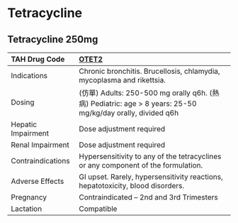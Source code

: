 # Tetracycline

## Tetracycline 250mg

| TAH Drug Code      | [**OTET2**](https://www.tahsda.org.tw/drugs/hissearch.php?drug_code=OTET2)                                 |
|:-------------------|:-----------------------------------------------------------------------------------------------------------|
| Indications        | Chronic bronchitis. Brucellosis, chlamydia, mycoplasma and rikettsia.                                      |
| Dosing             | (仿單) Adults: 250-500 mg orally q6h. (熱病) Pediatric: age > 8 years: 25-50 mg/kg/day orally, divided q6h |
| Hepatic Impairment | Dose adjustment required                                                                                   |
| Renal Impairment   | Dose adjustment required                                                                                   |
| Contraindications  | Hypersensitivity to any of the tetracyclines or any component of the formulation.                          |
| Adverse Effects    | GI upset. Rarely, hypersensitivity reactions, hepatotoxicity, blood disorders.                             |
| Pregnancy          | Contraindicated – 2nd and 3rd Trimesters                                                                   |
| Lactation          | Compatible                                                                                                 |

